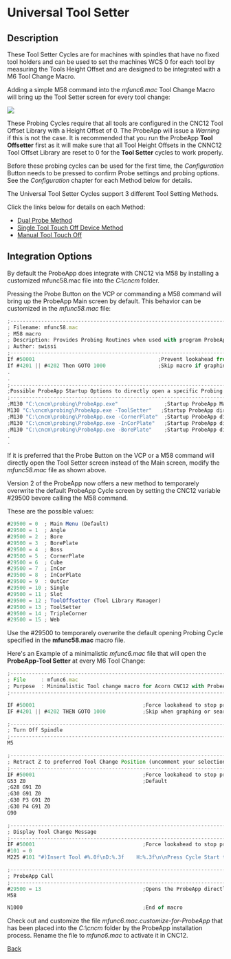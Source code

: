# Universal Tool Setter

## Description
These Tool Setter Cycles are for machines with spindles that have no fixed tool holders and can be used to set the machines WCS 0 for each tool by measuring the Tools Height Offset
and are designed to be integrated with a M6 Tool Change Macro.

Adding a simple M58 command into the *mfunc6.mac* Tool Change Macro will bring up the Tool Setter screen for every tool change:

![](/images/pa065.PNG)

These Probing Cycles require that all tools are configured in the CNC12 Tool Offset Library with a Height Offset of 0. The ProbeApp will issue a *Warning* if this is not the case.
It is recommended that you run the ProbeApp **Tool Offsetter** first as it will make sure that all Tool Height Offsets in the CNNC12 Tool Offset Library are reset to 0 for the **Tool Setter** cycles to work properly.

Before these probing cycles can be used for the first time, the *Configuration* Button needs to be pressed to confirm Probe settings and probing options.
See the *Configuration* chapter for each Method below for details. 

The Universal Tool Setter Cycles support 3 different Tool Setting Methods. 

Click the links below for details on each Method:

* [Dual Probe Method](ToolSetterMod1.md)
* [Single Tool Touch Off Device Method](ToolSetterMod2.md)
* [Manual Tool Touch Off](ToolSetterMod3.md)

## Integration Options
By default the ProbeApp does integrate with CNC12 via M58 by installing a customized mfunc58.mac file into the *C:\cncm* folder.

Pressing the Probe Button on the VCP or commanding a M58 command will bring up the ProbeApp Main screen by default. This behavior can be customized in the *mfunc58.mac* file:

``` javascript
;--------------------------------------------------------------------------------
; Filename: mfunc58.mac 
; M58 macro
; Description: Provides Probing Routines when used with program ProbeApp.exe 
; Author: swissi
;---------------------------------------------------------------------------------
If #50001                                        ;Prevent lookahead from parsing past here
If #4201 || #4202 Then GOTO 1000                 ;Skip macro if graphing or searching
.
.
;---------------------------------------------------------------------------------
;Possible ProbeApp Startup Options to directly open a specific Probing Cycle
;---------------------------------------------------------------------------------
;M130 "C:\cncm\probing\ProbeApp.exe"               ;Startup ProbeApp Main Screen
M130 "C:\cncm\probing\ProbeApp.exe -ToolSetter"   ;Startup ProbeApp directly with Universal Tool Setter Screen
;M130 "C:\cncm\probing\ProbeApp.exe -CornerPlate"  ;Startup ProbeApp directly with Corner Plate Screen
;M130 "C:\cncm\probing\ProbeApp.exe -InCorPlate"   ;Startup ProbeApp directly with Square Plate Screen
;M130 "C:\cncm\probing\ProbeApp.exe -BorePlate"    ;Startup ProbeApp directly with Bore Plate Screen
.
.
```

If it is preferred that the Probe Button on the VCP or a M58 command will directly open the Tool Setter screen instead of the Main screen, modify the *mfunc58.mac* file as shown above.

Version 2 of the ProbeApp now offers a new method to temporarely overwrite the default ProbeApp Cycle screen by setting the CNC12 variable #29500 bevore calling the M58 command.

These are the possible values:

``` javascript
#29500 = 0  ; Main Menu (Default)
#29500 = 1  ; Angle
#29500 = 2  ; Bore
#29500 = 3  ; BorePlate
#29500 = 4  ; Boss
#29500 = 5  ; CornerPlate
#29500 = 6  ; Cube
#29500 = 7  ; InCor
#29500 = 8  ; InCorPlate
#29500 = 9  : OutCor
#29500 = 10 ; Single
#29500 = 11 ; Slot
#29500 = 12 ; ToolOffsetter (Tool Library Manager)
#29500 = 13 ; ToolSetter
#29500 = 14 ; TripleCorner
#29500 = 15 ; Web
```

Use the #29500 to temporarely overwrite the default opening Probing Cycle specified in the **mfunc58.mac** macro file.

Here's an Example of a minimalistic *mfunc6.mac* file that will open the **ProbeApp-Tool Setter** at every M6 Tool Change:

``` javascript
;------------------------------------------------------------------------------
; File     : mfunc6.mac
; Purpose  : Minimalistic Tool change macro for Acorn CNC12 with ProbeApp integration
;------------------------------------------------------------------------------

IF #50001                         			;Force lookahead to stop processing 
IF #4201 || #4202 THEN GOTO 1000   			;Skip when graphing or searching

;------------------------------------------------------------------------------
; Turn Off Spindle
;------------------------------------------------------------------------------
M5                                   

;------------------------------------------------------------------------------
; Retract Z to preferred Tool Change Position (uncomment your selection below)
;------------------------------------------------------------------------------
IF #50001                         			;Force lookahead to stop processing
G53 Z0                                      ;Default
;G28 G91 Z0
;G30 G91 Z0
;G30 P3 G91 Z0
;G30 P4 G91 Z0
G90

;------------------------------------------------------------------------------
; Display Tool Change Message
;------------------------------------------------------------------------------
IF #50001									;Force lookahead to stop processing
#101 = 0
M225 #101 "#)Insert Tool #%.0f\nD:%.3f    H:%.3f\n\nPress Cycle Start to continue" #4120 #[11000 + #4120] #[10000 + #4120]

;------------------------------------------------------------------------------
; ProbeApp Call
;------------------------------------------------------------------------------
#29500 = 13                                 ;Opens the ProbeApp directly with Tool Setter screen
M58

N1000                                       ;End of macro  
```

Check out and customize the file *mfunc6.mac.customize-for-ProbeApp* that has been placed into the *C:\cncm* folder by the ProbeApp installation process.
Rename the file to *mfunc6.mac* to activate it in CNC12.



[Back](index.md)

